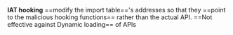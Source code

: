 **IAT hooking**
==modify the import table=='s addresses so that they ==point
to the malicious hooking functions== rather than the actual API. ==Not effective against Dynamic loading== of APIs